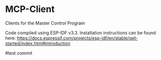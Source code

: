 # MCP-Client
Clients for the Master Control Program

Code compiled using ESP-IDF v3.3. Installation instructions can be found here: https://docs.espressif.com/projects/esp-idf/en/stable/get-started/index.html#introduction

#test commit
